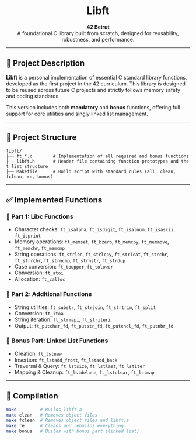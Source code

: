 <h1 align="center">Libft</h1>

<p align="center">
  <strong>42 Beirut</strong><br>
  A foundational C library built from scratch, designed for reusability, robustness, and performance.
</p>

---

## 📌 Project Description

**Libft** is a personal implementation of essential C standard library functions, developed as the first project in the 42 curriculum. This library is designed to be reused across future C projects and strictly follows memory safety and coding standards.

This version includes both **mandatory** and **bonus** functions, offering full support for core utilities and singly linked list management.

---

## 📁 Project Structure

```
libft/
├── ft_*.c        # Implementation of all required and bonus functions
├── libft.h       # Header file containing function prototypes and the t_list structure
├── Makefile      # Build script with standard rules (all, clean, fclean, re, bonus)
```

---

## ✅ Implemented Functions

### 🔹 Part 1: Libc Functions

- Character checks: `ft_isalpha`, `ft_isdigit`, `ft_isalnum`, `ft_isascii`, `ft_isprint`
- Memory operations: `ft_memset`, `ft_bzero`, `ft_memcpy`, `ft_memmove`, `ft_memchr`, `ft_memcmp`
- String operations: `ft_strlen`, `ft_strlcpy`, `ft_strlcat`, `ft_strchr`, `ft_strrchr`, `ft_strncmp`, `ft_strnstr`, `ft_strdup`
- Case conversion: `ft_toupper`, `ft_tolower`
- Conversion: `ft_atoi`
- Allocation: `ft_calloc`

### 🔹 Part 2: Additional Functions

- String utilities: `ft_substr`, `ft_strjoin`, `ft_strtrim`, `ft_split`
- Conversion: `ft_itoa`
- String iteration: `ft_strmapi`, `ft_striteri`
- Output: `ft_putchar_fd`, `ft_putstr_fd`, `ft_putendl_fd`, `ft_putnbr_fd`

### 🔸 Bonus Part: Linked List Functions

- Creation: `ft_lstnew`
- Insertion: `ft_lstadd_front`, `ft_lstadd_back`
- Traversal & Query: `ft_lstsize`, `ft_lstlast`, `ft_lstiter`
- Mapping & Cleanup: `ft_lstdelone`, `ft_lstclear`, `ft_lstmap`

---

## 🧪 Compilation

```bash
make         # Builds libft.a
make clean   # Removes object files
make fclean  # Removes object files and libft.a
make re      # Cleans and rebuilds everything
make bonus   # Builds with bonus part (linked list)
```
